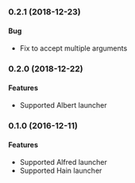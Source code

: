 <a name="0.2.1"></a>
### 0.2.1 (2018-12-23)


#### Bug

* Fix to accept multiple arguments

<a name="0.2.0"></a>
### 0.2.0 (2018-12-22)


#### Features

* Supported Albert launcher


<a name="0.1.0"></a>
### 0.1.0 (2016-12-11)

#### Features

* Supported Alfred launcher
* Supported Hain launcher
